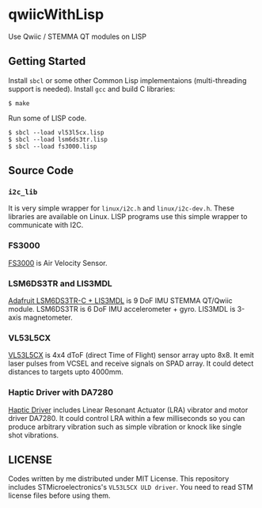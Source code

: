 # qwiicWithLisp
Use Qwiic / STEMMA QT modules on LISP


## Getting Started

Install `sbcl` or some other Common Lisp implementaions (multi-threading support is needed).
Install `gcc` and build C libraries:

```
$ make
```

Run some of LISP code.

```
$ sbcl --load vl53l5cx.lisp
$ sbcl --load lsm6ds3tr.lisp
$ sbcl --load fs3000.lisp
```

## Source Code

### `i2c_lib`

It is very simple wrapper for `linux/i2c.h` and `linux/i2c-dev.h`.
These libraries are available on Linux.
LISP programs use this simple wrapper to communicate with I2C.

### FS3000

[FS3000](https://www.sparkfun.com/products/18377)  is Air Velocity Sensor.

### LSM6DS3TR and LIS3MDL

[Adafruit LSM6DS3TR-C + LIS3MDL](https://www.adafruit.com/product/5543) is 9 DoF IMU STEMMA QT/Qwiic module.
LSM6DS3TR is 6 DoF IMU accelerometer + gyro.
LIS3MDL is 3-axis magnetometer.

### VL53L5CX

[VL53L5CX](https://www.sparkfun.com/products/18642) is 4x4 dToF (direct Time of Flight) sensor array upto 8x8.
It emit laser pulses from VCSEL and receive signals on SPAD array.
It could detect distances to targets upto 4000mm.

### Haptic Driver with DA7280

[Haptic Driver](https://www.sparkfun.com/products/17590) includes Linear Resonant Actuator (LRA) vibrator and motor driver DA7280.
It could control LRA within a few milliseconds so you can produce arbitrary vibration such as simple vibration or knock like single shot vibrations.


## LICENSE

Codes written by me distributed under MIT License.
This repository includes STMicroelectronics's `VL53L5CX ULD driver`.
You need to read STM license files before using them.
